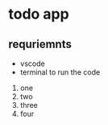 # todo app

## requriemnts

- vscode
- terminal to run the code


1. one
2. two
3. three
4. four 





